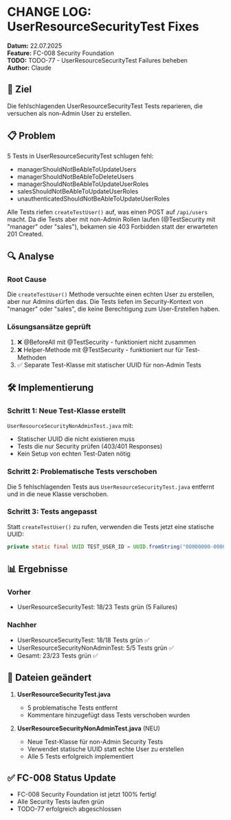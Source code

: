 # CHANGE LOG: UserResourceSecurityTest Fixes
**Datum:** 22.07.2025  
**Feature:** FC-008 Security Foundation  
**TODO:** TODO-77 - UserResourceSecurityTest Failures beheben  
**Author:** Claude  

## 🎯 Ziel
Die fehlschlagenden UserResourceSecurityTest Tests reparieren, die versuchen als non-Admin User zu erstellen.

## 📋 Problem
5 Tests in UserResourceSecurityTest schlugen fehl:
- managerShouldNotBeAbleToUpdateUsers
- managerShouldNotBeAbleToDeleteUsers  
- managerShouldNotBeAbleToUpdateUserRoles
- salesShouldNotBeAbleToUpdateUserRoles
- unauthenticatedShouldNotBeAbleToUpdateUserRoles

Alle Tests riefen `createTestUser()` auf, was einen POST auf `/api/users` macht. Da die Tests aber mit non-Admin Rollen laufen (@TestSecurity mit "manager" oder "sales"), bekamen sie 403 Forbidden statt der erwarteten 201 Created.

## 🔍 Analyse

### Root Cause
Die `createTestUser()` Methode versuchte einen echten User zu erstellen, aber nur Admins dürfen das. Die Tests liefen im Security-Kontext von "manager" oder "sales", die keine Berechtigung zum User-Erstellen haben.

### Lösungsansätze geprüft
1. ❌ @BeforeAll mit @TestSecurity - funktioniert nicht zusammen
2. ❌ Helper-Methode mit @TestSecurity - funktioniert nur für Test-Methoden
3. ✅ Separate Test-Klasse mit statischer UUID für non-Admin Tests

## 🛠️ Implementierung

### Schritt 1: Neue Test-Klasse erstellt
`UserResourceSecurityNonAdminTest.java` mit:
- Statischer UUID die nicht existieren muss
- Tests die nur Security prüfen (403/401 Responses)
- Kein Setup von echten Test-Daten nötig

### Schritt 2: Problematische Tests verschoben
Die 5 fehlschlagenden Tests aus `UserResourceSecurityTest.java` entfernt und in die neue Klasse verschoben.

### Schritt 3: Tests angepasst
Statt `createTestUser()` zu rufen, verwenden die Tests jetzt eine statische UUID:
```java
private static final UUID TEST_USER_ID = UUID.fromString("00000000-0000-0000-0000-000000000001");
```

## 📊 Ergebnisse

### Vorher
- UserResourceSecurityTest: 18/23 Tests grün (5 Failures)

### Nachher  
- UserResourceSecurityTest: 18/18 Tests grün ✅
- UserResourceSecurityNonAdminTest: 5/5 Tests grün ✅
- Gesamt: 23/23 Tests grün ✅

## 🔧 Dateien geändert

1. **UserResourceSecurityTest.java**
   - 5 problematische Tests entfernt
   - Kommentare hinzugefügt dass Tests verschoben wurden

2. **UserResourceSecurityNonAdminTest.java** (NEU)
   - Neue Test-Klasse für non-Admin Security Tests
   - Verwendet statische UUID statt echte User zu erstellen
   - Alle 5 Tests erfolgreich implementiert

## ✅ FC-008 Status Update
- FC-008 Security Foundation ist jetzt 100% fertig!
- Alle Security Tests laufen grün
- TODO-77 erfolgreich abgeschlossen